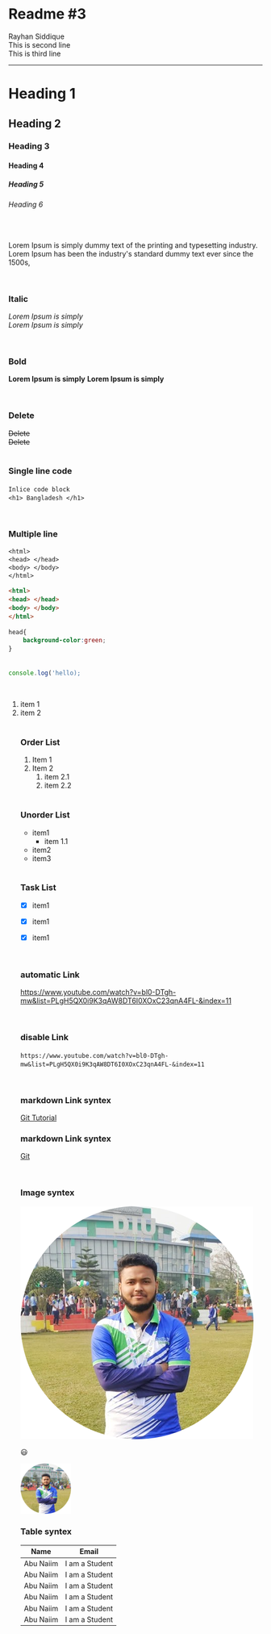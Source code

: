<!--markdown-->
# Readme #3
Rayhan Siddique  <!--double speach for new line-->  
This is second line </br>
This is third line

<!--Horizontal rule-->  
---  

# Heading 1
## Heading 2
### Heading 3
#### Heading 4
##### Heading 5
###### Heading 6
<br>
<P>Lorem Ipsum is simply dummy text of the printing and typesetting industry. Lorem Ipsum has been the industry's standard dummy text ever since the 1500s, </p>

<br>


### Italic
<i>Lorem Ipsum is simply</i>  
_Lorem Ipsum is simply_

<br>


### Bold
<b>Lorem Ipsum is simply</b>
__Lorem Ipsum is simply__  

<br>



### Delete
<del>Delete</del>  
~~Delete~~  
<br>

### Single line code
`Inlice code block`  
`<h1> Bangladesh </h1>`

<br>



### Multiple line
```
<html>
<head> </head>
<body> </body>
</html>

```

```html
<html>
<head> </head>
<body> </body>
</html>

```

```css
head{
    background-color:green;
}

```

```javascript

console.log('hello);

```
<br>

<ol>
<li>item 1</li>
<li>item 2</li>
</o>

<br>

### Order List
1. Item 1
2. Item 2
   1. item 2.1
   2. item 2.2


<br>

### Unorder List
- item1
   - item 1.1
- item2
- item3


<br>

### Task List
- [x] item1
- [x] item1
- [x] item1


<br>

### automatic Link
 https://www.youtube.com/watch?v=bl0-DTgh-mw&list=PLgH5QX0i9K3qAW8DT6I0XOxC23qnA4FL-&index=11


<br>

### disable Link
 `https://www.youtube.com/watch?v=bl0-DTgh-mw&list=PLgH5QX0i9K3qAW8DT6I0XOxC23qnA4FL-&index=11`


 <br>

### markdown Link syntex
[Git Tutorial](https://www.youtube.com/watch?v=bl0-DTgh-mw&list=PLgH5QX0i9K3qAW8DT6I0XOxC23qnA4FL-&index=11)


### markdown Link syntex
[Git ][websitelink]


<!--All link is here-->
[websitelink]:(https://www.youtube.com/watch?v=bl0-DTgh-mw&list=PLgH5QX0i9K3qAW8DT6I0XOxC23qnA4FL-&index=11)


<br>

### Image syntex
![profile](./images/diu.png)

😃

<img  src="./images/diu.png" width="100" title="Profile Image">


<br>

### Table syntex
| Name | Email |
| ----- | ----- |
| Abu Naiim | I am a Student |
| Abu Naiim | I am a Student |
| Abu Naiim | I am a Student |
| Abu Naiim | I am a Student |
| Abu Naiim | I am a Student |
| Abu Naiim | I am a Student |
